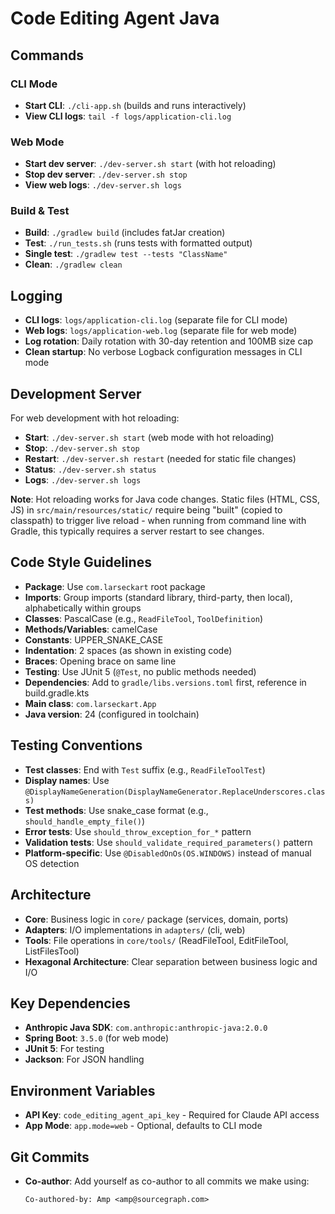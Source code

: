 # Code Editing Agent Java

## Commands

### CLI Mode
- **Start CLI**: `./cli-app.sh` (builds and runs interactively)
- **View CLI logs**: `tail -f logs/application-cli.log`

### Web Mode
- **Start dev server**: `./dev-server.sh start` (with hot reloading)
- **Stop dev server**: `./dev-server.sh stop`
- **View web logs**: `./dev-server.sh logs`

### Build & Test
- **Build**: `./gradlew build` (includes fatJar creation)
- **Test**: `./run_tests.sh` (runs tests with formatted output)
- **Single test**: `./gradlew test --tests "ClassName"`
- **Clean**: `./gradlew clean`

## Logging

- **CLI logs**: `logs/application-cli.log` (separate file for CLI mode)
- **Web logs**: `logs/application-web.log` (separate file for web mode)
- **Log rotation**: Daily rotation with 30-day retention and 100MB size cap
- **Clean startup**: No verbose Logback configuration messages in CLI mode

## Development Server

For web development with hot reloading:
- **Start**: `./dev-server.sh start` (web mode with hot reloading)
- **Stop**: `./dev-server.sh stop`
- **Restart**: `./dev-server.sh restart` (needed for static file changes)
- **Status**: `./dev-server.sh status`
- **Logs**: `./dev-server.sh logs`

**Note**: Hot reloading works for Java code changes. Static files (HTML, CSS, JS) in `src/main/resources/static/` require being "built" (copied to classpath) to trigger live reload - when running from command line with Gradle, this typically requires a server restart to see changes.

## Code Style Guidelines
- **Package**: Use `com.larseckart` root package
- **Imports**: Group imports (standard library, third-party, then local), alphabetically within groups
- **Classes**: PascalCase (e.g., `ReadFileTool`, `ToolDefinition`)
- **Methods/Variables**: camelCase
- **Constants**: UPPER_SNAKE_CASE
- **Indentation**: 2 spaces (as shown in existing code)
- **Braces**: Opening brace on same line
- **Testing**: Use JUnit 5 (`@Test`, no public methods needed)
- **Dependencies**: Add to `gradle/libs.versions.toml` first, reference in build.gradle.kts
- **Main class**: `com.larseckart.App`
- **Java version**: 24 (configured in toolchain)

## Testing Conventions
- **Test classes**: End with `Test` suffix (e.g., `ReadFileToolTest`)
- **Display names**: Use `@DisplayNameGeneration(DisplayNameGenerator.ReplaceUnderscores.class)`
- **Test methods**: Use snake_case format (e.g., `should_handle_empty_file()`)
- **Error tests**: Use `should_throw_exception_for_*` pattern
- **Validation tests**: Use `should_validate_required_parameters()` pattern
- **Platform-specific**: Use `@DisabledOnOs(OS.WINDOWS)` instead of manual OS detection

## Architecture
- **Core**: Business logic in `core/` package (services, domain, ports)
- **Adapters**: I/O implementations in `adapters/` (cli, web)
- **Tools**: File operations in `core/tools/` (ReadFileTool, EditFileTool, ListFilesTool)
- **Hexagonal Architecture**: Clear separation between business logic and I/O

## Key Dependencies
- **Anthropic Java SDK**: `com.anthropic:anthropic-java:2.0.0`
- **Spring Boot**: `3.5.0` (for web mode)
- **JUnit 5**: For testing
- **Jackson**: For JSON handling

## Environment Variables
- **API Key**: `code_editing_agent_api_key` - Required for Claude API access
- **App Mode**: `app.mode=web` - Optional, defaults to CLI mode

## Git Commits
- **Co-author**: Add yourself as co-author to all commits we make using:
  ```
  Co-authored-by: Amp <amp@sourcegraph.com>
  ```